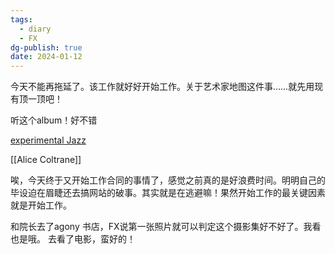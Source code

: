 ```yaml
---
tags:
  - diary
  - FX
dg-publish: true
date: 2024-01-12
---
```



今天不能再拖延了。该工作就好好开始工作。关于艺术家地图这件事……就先用现有顶一顶吧！

听这个album！好不错

[experimental Jazz](https://www.youtube.com/watch?v=ZwQwXlQyha8)

[[Alice Coltrane]]

唉，今天终于又开始工作合同的事情了，感觉之前真的是好浪费时间。明明自己的毕设迫在眉睫还去搞网站的破事。其实就是在逃避嘛！果然开始工作的最关键因素就是开始工作。

和院长去了agony 书店，FX说第一张照片就可以判定这个摄影集好不好了。我看也是哦。 去看了电影，蛮好的！

